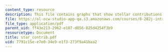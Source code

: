 ```yaml
---
content_type: resource
description: This file contains graphs that show stellar contributions to the galaxy.
file: https://ol-ocw-studio-app-qa.s3.amazonaws.com/courses/8-282j-introduction-to-astronomy-spring-2006/7791c15ee7e034e9e1f3273f9a41baa2_star_contrib.pdf
file_type: application/pdf
parent_uid: ff43e213-2962-e107-d856-025d4254f3b9
resourcetype: Document
title: star_contrib.pdf
uid: 7791c15e-e7e0-34e9-e1f3-273f9a41baa2
---
```

